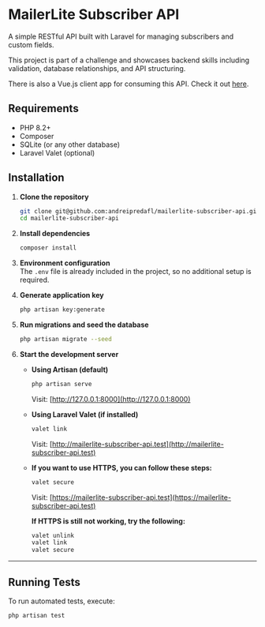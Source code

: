 # MailerLite Subscriber API

A simple RESTful API built with Laravel for managing subscribers and custom fields.

This project is part of a challenge and showcases backend skills including validation, database relationships, and API structuring.

There is also a Vue.js client app for consuming this API. Check it out [here](https://github.com/andreipredafl/mailerlite-subscriber-client).

## Requirements

-   PHP 8.2+
-   Composer
-   SQLite (or any other database)
-   Laravel Valet (optional)

## Installation

1.  **Clone the repository**

    ```bash
    git clone git@github.com:andreipredafl/mailerlite-subscriber-api.git
    cd mailerlite-subscriber-api
    ```

2.  **Install dependencies**

    ```bash
    composer install
    ```

3.  **Environment configuration**  
    The `.env` file is already included in the project, so no additional setup is required.

4.  **Generate application key**

    ```bash
    php artisan key:generate
    ```

5.  **Run migrations and seed the database**

    ```bash
    php artisan migrate --seed
    ```

6.  **Start the development server**

    -   **Using Artisan (default)**

        ```bash
        php artisan serve
        ```

        Visit: [http://127.0.0.1:8000](http://127.0.0.1:8000)

    -   **Using Laravel Valet (if installed)**

        ```bash
        valet link
        ```

        Visit: [http://mailerlite-subscriber-api.test](http://mailerlite-subscriber-api.test)

    -   **If you want to use HTTPS, you can follow these steps:**

        ```bash
        valet secure
        ```

        Visit: [https://mailerlite-subscriber-api.test](https://mailerlite-subscriber-api.test)

        **If HTTPS is still not working, try the following:**

        ```bash
        valet unlink
        valet link
        valet secure
        ```

---

## Running Tests

To run automated tests, execute:

```bash
php artisan test
```
